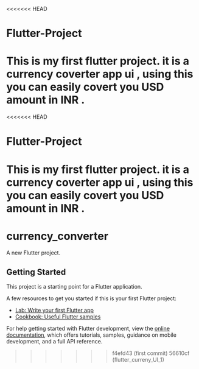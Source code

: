 <<<<<<< HEAD
# Flutter-Project
This is my first flutter project. it is a currency coverter app ui , using this you can easily covert you USD amount in INR . 
=======
<<<<<<< HEAD
# Flutter-Project
This is my first flutter project. it is a currency coverter app ui , using this you can easily covert you USD amount in INR . 
=======
# currency_converter

A new Flutter project.

## Getting Started

This project is a starting point for a Flutter application.

A few resources to get you started if this is your first Flutter project:

- [Lab: Write your first Flutter app](https://docs.flutter.dev/get-started/codelab)
- [Cookbook: Useful Flutter samples](https://docs.flutter.dev/cookbook)

For help getting started with Flutter development, view the
[online documentation](https://docs.flutter.dev/), which offers tutorials,
samples, guidance on mobile development, and a full API reference.
>>>>>>> f4efd43 (first commit)
>>>>>>> 56610cf (flutter_curreny_UI_1)
